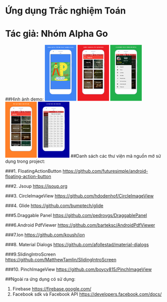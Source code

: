 # Ứng dụng Trắc nghiệm Toán
# Tác giả: Nhóm Alpha Go

##Hình ảnh demo:
<img src="screenshot/one.png" width="100">
<img src="screenshot/two.png" width="100">
<img src="screenshot/three.png" width="100">
<img src="screenshot/four.png" width="100">
<img src="screenshot/five.png" width="100">
##Danh sách các thư viện mã nguồn mở sử dụng trong project:

###1. FloatingActionButton
https://github.com/futuresimple/android-floating-action-button

###2. Jsoup
https://jsoup.org

###3. CircleImageView
https://github.com/hdodenhof/CircleImageView

###4. Glide
https://github.com/bumptech/glide

###5.Draggable Panel
https://github.com/pedrovgs/DraggablePanel

###6.Android PdfViewer
https://github.com/barteksc/AndroidPdfViewer

###7.Ion
https://github.com/koush/ion

###8. Material Dialogs
https://github.com/afollestad/material-dialogs

###9.SlidingIntroScreen
https://github.com/MatthewTamlin/SlidingIntroScreen

###10. PinchImageView
https://github.com/boycy815/PinchImageView


##Ngoài ra ứng dụng có sử dụng:


1. Firebase
https://firebase.google.com/
2. Facebook sdk và Facebook API
https://developers.facebook.com/docs/
